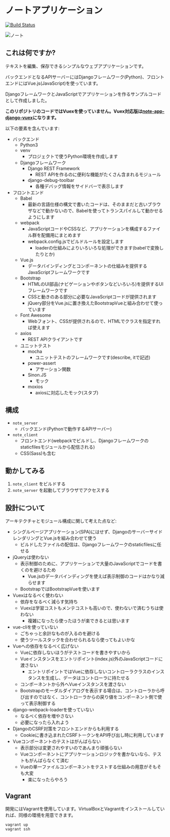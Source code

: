 # ノートアプリケーション

[![Build Status](https://travis-ci.org/tokibito/note-app-django-vue-javascript.svg?branch=master)](https://travis-ci.org/tokibito/note-app-django-vue-javascript)

![ノート](note-app.png "ノート")

## これは何ですか?

テキストを編集、保存できるシンプルなウェブアプリケーションです。

バックエンドとなるAPIサーバーにはDjangoフレームワーク(Python)、フロントエンドにはVue.js(JavaScript)を使っています。

DjangoフレームワークとJavaScriptでアプリケーションを作るサンプルコードとして作成しました。

**このリポジトリのコードではVuexを使っていません。Vuex対応版は[note-app-django-vuex](https://github.com/tokibito/note-app-django-vuex)になります。**

以下の要素を含んでいます:

* バックエンド
   * Python3
   * venv
      * プロジェクトで使うPython環境を作成します
   * Djangoフレームワーク
      * Django REST Framework
         * REST APIを作るのに便利な機能がたくさん含まれるモジュール
      * django-debug-toolbar
         * 各種デバッグ情報をサイドバーで表示します
* フロントエンド
   * Babel
      * 最新の言語仕様の構文で書いたコードは、そのままだと古いブラウザなどで動かないので、Babelを使ってトランスパイルして動かせるようにします
   * webpack
      * JavaScriptコードやCSSなど、アプリケーションを構成するファイル群を配備用にまとめます
      * webpack.config.jsでビルドルールを設定します
         * loaderの仕組みによりいろいろな処理ができます(babelで変換したりとか)
   * Vue.js
      * データバインディングとコンポーネントの仕組みを提供するJavaScriptフレームワークです
   * Bootstrap
      * HTMLのUI部品(ナビゲーションやボタンなどいろいろ)を提供するUIフレームワークです
      * CSSと動きのある部分に必要なJavaScriptコードが提供されます
      * jQuery部分をVue.jsに置き換えたBootstrapVueと組み合わせて使っています
   * Font Awesome
      * Webフォント、CSSが提供されるので、HTMLでクラスを指定すれば使えます
   * axios
      * REST APIクライアントです
   * ユニットテスト
      * mocha
         * ユニットテストのフレームワークです(describe, itで記述)
      * power-assert
         * アサーション関数
      * Sinon.JS
         * モック
      * moxios
         * axiosに対応したモック(スタブ)

## 構成

* `note_server`
   * バックエンド(Pythonで動作するAPIサーバー)
* `note_client`
   * フロントエンド(webpackでビルドし、Djangoフレームワークのstaticfilesモジュールから配信される)
   * CSS(Sass)も含む

## 動かしてみる

1. `note_client` をビルドする
2. `note_server` を起動してブラウザでアクセスする

## 設計について

アーキテクチャとモジュール構成に関して考えた点など:

* シングルページアプリケーション(SPA)にはせず、DjangoのサーバーサイドレンダリングとVue.jsを組み合わせて使う
   * ビルドしたファイルの配信は、Djangoフレームワークのstaticfilesに任せる
* jQueryは使わない
   * 表示制御のために、アプリケーションで大量のJavaScriptでコードを書くのを避けるため
      * Vue.jsのデータバインディングを使えば表示制御のコードはかなり減らせます
   * BootstrapではBootstrapVueを使います
* Vuexはなるべく使わない
   * 依存をなるべく減らす気持ち
   * Vuexは学習コストもメンテコストも高いので、使わないで済むうちは使わない
      * 複雑になったら使ったほうが楽できるとは思います
* vue-cliを使っていない
   * ごちゃっと余計なものが入るのを避ける
   * 使うツールスタックを合わせられるなら使ってもよいかな
* Vueへの依存をなるべく広げない
   * Vueに依存しないほうがテストコードを書きやすいから
   * Vueインスタンスをエントリポイント(index.js)外のJavaScriptコードに渡さない
      * エントリポイントではVueに依存しないコントローラクラスのインスタンスを生成し、データはコントローラに持たせる
   * コンポーネントから外へVueインスタンスを渡さない
   * Bootstrapのモーダルダイアログを表示する場合は、コントローラから呼び出すのではなく、コントローラからの戻り値をコンポーネント側で使って表示制御する
* django-webpack-loaderを使っていない
   * なるべく依存を増やさない
   * 必要になったら入れよう
* DjangoのCSRF対策をフロントエンドからも利用する
   * Cookieに書き込まれたCSRFトークンをAPI呼び出し時に利用しています
* Vueコンポーネントのテストはがんばらない
   * 表示部分は変更されやすいのであんまり頑張らない
   * Vueコンポーネントにアプリケーションロジックを書かないなら、テストもがんばらなくて済む
   * Vueの単一ファイルコンポーネントをテストする仕組みの用意がそもそも大変
      * 楽になったらやろう

## Vagrant

開発にはVagrantを使用しています。VirtualBoxとVagrantをインストールしていれば、同様の環境を用意できます。

```
vagrant up
vagrant ssh
```
